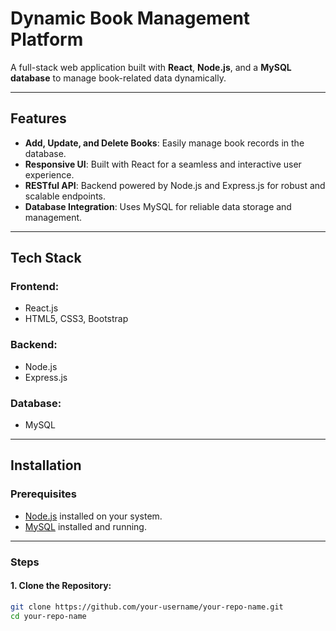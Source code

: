 # **Dynamic Book Management Platform**  
A full-stack web application built with **React**, **Node.js**, and a **MySQL database** to manage book-related data dynamically.

---

## **Features**
- **Add, Update, and Delete Books**: Easily manage book records in the database.
- **Responsive UI**: Built with React for a seamless and interactive user experience.
- **RESTful API**: Backend powered by Node.js and Express.js for robust and scalable endpoints.
- **Database Integration**: Uses MySQL for reliable data storage and management.

---

## **Tech Stack**
### **Frontend**:  
- React.js  
- HTML5, CSS3, Bootstrap

### **Backend**:  
- Node.js  
- Express.js

### **Database**:  
- MySQL  

---

## **Installation**

### **Prerequisites**
- [Node.js](https://nodejs.org/) installed on your system.
- [MySQL](https://www.mysql.com/) installed and running.

---

### **Steps**

#### 1. Clone the Repository:
```bash
git clone https://github.com/your-username/your-repo-name.git
cd your-repo-name
